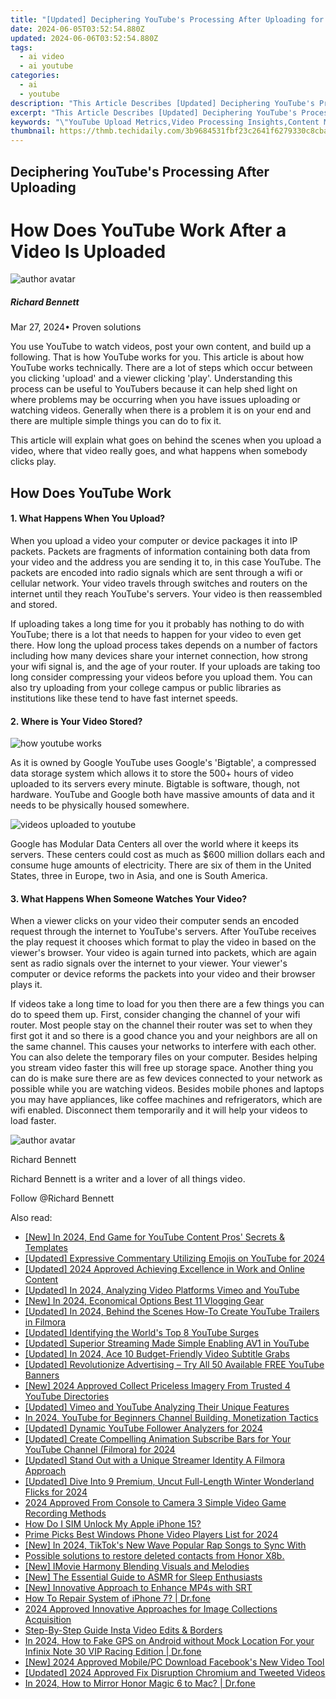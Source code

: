 ```yaml
---
title: "[Updated] Deciphering YouTube's Processing After Uploading for 2024"
date: 2024-06-05T03:52:54.880Z
updated: 2024-06-06T03:52:54.880Z
tags:
  - ai video
  - ai youtube
categories:
  - ai
  - youtube
description: "This Article Describes [Updated] Deciphering YouTube's Processing After Uploading for 2024"
excerpt: "This Article Describes [Updated] Deciphering YouTube's Processing After Uploading for 2024"
keywords: "\"YouTube Upload Metrics,Video Processing Insights,Content Management Systems (CMS),Streaming Data Analysis,Digital Media Handling,Post-Upload Algorithms,User Engagement Statistics\""
thumbnail: https://thmb.techidaily.com/3b9684531fbf23c2641f6279330c8cba0c78b446e63ca3e1151548a8f471104b.jpg
---
```


## Deciphering YouTube's Processing After Uploading

# How Does YouTube Work After a Video Is Uploaded

![author avatar](https://images.wondershare.com/filmora/article-images/richard-bennett.jpg)

##### Richard Bennett

 Mar 27, 2024• Proven solutions

You use YouTube to watch videos, post your own content, and build up a following. That is how YouTube works for you. This article is about how YouTube works technically. There are a lot of steps which occur between you clicking 'upload' and a viewer clicking 'play'. Understanding this process can be useful to YouTubers because it can help shed light on where problems may be occurring when you have issues uploading or watching videos. Generally when there is a problem it is on your end and there are multiple simple things you can do to fix it.

This article will explain what goes on behind the scenes when you upload a video, where that video really goes, and what happens when somebody clicks play.

## How Does YouTube Work

#### 1\. What Happens When You Upload?

When you upload a video your computer or device packages it into IP packets. Packets are fragments of information containing both data from your video and the address you are sending it to, in this case YouTube. The packets are encoded into radio signals which are sent through a wifi or cellular network. Your video travels through switches and routers on the internet until they reach YouTube's servers. Your video is then reassembled and stored.

If uploading takes a long time for you it probably has nothing to do with YouTube; there is a lot that needs to happen for your video to even get there. How long the upload process takes depends on a number of factors including how many devices share your internet connection, how strong your wifi signal is, and the age of your router. If your uploads are taking too long consider compressing your videos before you upload them. You can also try uploading from your college campus or public libraries as institutions like these tend to have fast internet speeds.

#### 2\. Where is Your Video Stored?

![how youtube works](https://images.wondershare.com/filmora/article-images/how-youtube-works.JPG)

As it is owned by Google YouTube uses Google's 'Bigtable', a compressed data storage system which allows it to store the 500+ hours of video uploaded to its servers every minute. Bigtable is software, though, not hardware. YouTube and Google both have massive amounts of data and it needs to be physically housed somewhere.

![videos uploaded to youtube](https://images.wondershare.com/filmora/article-images/videos-uploaded-to-youtube.jpg)

Google has Modular Data Centers all over the world where it keeps its servers. These centers could cost as much as $600 million dollars each and consume huge amounts of electricity. There are six of them in the United States, three in Europe, two in Asia, and one is South America.

#### 3\. What Happens When Someone Watches Your Video?

When a viewer clicks on your video their computer sends an encoded request through the internet to YouTube's servers. After YouTube receives the play request it chooses which format to play the video in based on the viewer's browser. Your video is again turned into packets, which are again sent as radio signals over the internet to your viewer. Your viewer's computer or device reforms the packets into your video and their browser plays it.

If videos take a long time to load for you then there are a few things you can do to speed them up. First, consider changing the channel of your wifi router. Most people stay on the channel their router was set to when they first got it and so there is a good chance you and your neighbors are all on the same channel. This causes your networks to interfere with each other. You can also delete the temporary files on your computer. Besides helping you stream video faster this will free up storage space. Another thing you can do is make sure there are as few devices connected to your network as possible while you are watching videos. Besides mobile phones and laptops you may have appliances, like coffee machines and refrigerators, which are wifi enabled. Disconnect them temporarily and it will help your videos to load faster.

![author avatar](https://images.wondershare.com/filmora/article-images/richard-bennett.jpg)

Richard Bennett

Richard Bennett is a writer and a lover of all things video.

Follow @Richard Bennett

<span class="atpl-alsoreadstyle">Also read:</span>
<div><ul>
<li><a href="https://facebook-record-videos.techidaily.com/new-in-2024-end-game-for-youtube-content-pros-secrets-and-templates/"><u>[New] In 2024, End Game for YouTube Content  Pros' Secrets & Templates</u></a></li>
<li><a href="https://facebook-record-videos.techidaily.com/updated-expressive-commentary-utilizing-emojis-on-youtube-for-2024/"><u>[Updated] Expressive Commentary  Utilizing Emojis on YouTube for 2024</u></a></li>
<li><a href="https://facebook-record-videos.techidaily.com/updated-2024-approved-achieving-excellence-in-work-and-online-content/"><u>[Updated] 2024 Approved  Achieving Excellence in Work and Online Content</u></a></li>
<li><a href="https://facebook-record-videos.techidaily.com/updated-in-2024-analyzing-video-platforms-vimeo-and-youtube/"><u>[Updated] In 2024, Analyzing Video Platforms  Vimeo and YouTube</u></a></li>
<li><a href="https://facebook-record-videos.techidaily.com/new-in-2024-economical-options-best-11-vlogging-gear/"><u>[New] In 2024, Economical Options  Best 11 Vlogging Gear</u></a></li>
<li><a href="https://facebook-record-videos.techidaily.com/updated-in-2024-behind-the-scenes-how-to-create-youtube-trailers-in-filmora/"><u>[Updated] In 2024, Behind the Scenes  How-To Create YouTube Trailers in Filmora</u></a></li>
<li><a href="https://facebook-record-videos.techidaily.com/updated-identifying-the-worlds-top-8-youtube-surges/"><u>[Updated] Identifying the World's Top 8 YouTube Surges</u></a></li>
<li><a href="https://facebook-record-videos.techidaily.com/updated-superior-streaming-made-simple-enabling-av1-in-youtube/"><u>[Updated] Superior Streaming Made Simple  Enabling AV1 in YouTube</u></a></li>
<li><a href="https://facebook-record-videos.techidaily.com/updated-in-2024-ace-10-budget-friendly-video-subtitle-grabs/"><u>[Updated] In 2024, Ace 10 Budget-Friendly Video Subtitle Grabs</u></a></li>
<li><a href="https://facebook-record-videos.techidaily.com/updated-revolutionize-advertising-try-all-50-available-free-youtube-banners/"><u>[Updated] Revolutionize Advertising – Try All 50 Available FREE YouTube Banners</u></a></li>
<li><a href="https://facebook-record-videos.techidaily.com/new-2024-approved-collect-priceless-imagery-from-trusted-4-youtube-directories/"><u>[New] 2024 Approved  Collect Priceless Imagery From Trusted 4 YouTube Directories</u></a></li>
<li><a href="https://facebook-record-videos.techidaily.com/updated-vimeo-and-youtube-analyzing-their-unique-features/"><u>[Updated] Vimeo and YouTube  Analyzing Their Unique Features</u></a></li>
<li><a href="https://facebook-record-videos.techidaily.com/in-2024-youtube-for-beginners-channel-building-monetization-tactics/"><u>In 2024, YouTube for Beginners  Channel Building, Monetization Tactics</u></a></li>
<li><a href="https://facebook-record-videos.techidaily.com/updated-dynamic-youtube-follower-analyzers-for-2024/"><u>[Updated] Dynamic YouTube Follower Analyzers for 2024</u></a></li>
<li><a href="https://facebook-record-videos.techidaily.com/updated-create-compelling-animation-subscribe-bars-for-your-youtube-channel-filmora-for-2024/"><u>[Updated] Create Compelling Animation Subscribe Bars for Your YouTube Channel (Filmora) for 2024</u></a></li>
<li><a href="https://facebook-record-videos.techidaily.com/updated-stand-out-with-a-unique-streamer-identity-a-filmora-approach/"><u>[Updated] Stand Out with a Unique Streamer Identity  A Filmora Approach</u></a></li>
<li><a href="https://facebook-record-videos.techidaily.com/updated-dive-into-9-premium-uncut-full-length-winter-wonderland-flicks-for-2024/"><u>[Updated] Dive Into 9 Premium, Uncut Full-Length Winter Wonderland Flicks for 2024</u></a></li>
<li><a href="https://video-ai-editor.techidaily.com/2024-approved-from-console-to-camera-3-simple-video-game-recording-methods/"><u>2024 Approved From Console to Camera 3 Simple Video Game Recording Methods</u></a></li>
<li><a href="https://sim-unlock.techidaily.com/how-do-i-sim-unlock-my-apple-iphone-15-by-drfone-ios/"><u>How Do I SIM Unlock My Apple iPhone 15?</u></a></li>
<li><a href="https://extra-guidance.techidaily.com/prime-picks-best-windows-phone-video-players-list-for-2024/"><u>Prime Picks  Best Windows Phone Video Players List for 2024</u></a></li>
<li><a href="https://tiktok-videos.techidaily.com/new-in-2024-tiktoks-new-wave-popular-rap-songs-to-sync-with/"><u>[New] In 2024, TikTok's New Wave  Popular Rap Songs to Sync With</u></a></li>
<li><a href="https://review-topics.techidaily.com/possible-solutions-to-restore-deleted-contacts-from-honor-x8b-by-fonelab-android-recover-contacts/"><u>Possible solutions to restore deleted contacts from Honor X8b.</u></a></li>
<li><a href="https://some-knowledge.techidaily.com/new-imovie-harmony-blending-visuals-and-melodies/"><u>[New] IMovie Harmony  Blending Visuals and Melodies</u></a></li>
<li><a href="https://some-guidance.techidaily.com/new-the-essential-guide-to-asmr-for-sleep-enthusiasts/"><u>[New] The Essential Guide to ASMR for Sleep Enthusiasts</u></a></li>
<li><a href="https://some-techniques.techidaily.com/new-innovative-approach-to-enhance-mp4s-with-srt/"><u>[New] Innovative Approach to Enhance MP4s with SRT</u></a></li>
<li><a href="https://blog-min.techidaily.com/how-to-repair-system-of-iphone-7-drfone-by-drfone-ios-system-repair-ios-system-repair/"><u>How To Repair System of iPhone 7? | Dr.fone</u></a></li>
<li><a href="https://some-techniques.techidaily.com/2024-approved-innovative-approaches-for-image-collections-acquisition/"><u>2024 Approved  Innovative Approaches for Image Collections Acquisition</u></a></li>
<li><a href="https://instagram-video-recordings.techidaily.com/step-by-step-guide-insta-video-edits-and-borders/"><u>Step-By-Step Guide  Insta Video Edits & Borders</u></a></li>
<li><a href="https://android-location.techidaily.com/in-2024-how-to-fake-gps-on-android-without-mock-location-for-your-infinix-note-30-vip-racing-edition-drfone-by-drfone-virtual/"><u>In 2024, How to Fake GPS on Android without Mock Location For your Infinix Note 30 VIP Racing Edition | Dr.fone</u></a></li>
<li><a href="https://facebook-video-recording.techidaily.com/new-2024-approved-mobilepc-download-facebooks-new-video-tool/"><u>[New] 2024 Approved  Mobile/PC Download  Facebook's New Video Tool</u></a></li>
<li><a href="https://twitter-videos.techidaily.com/updated-2024-approved-fix-disruption-chromium-and-tweeted-videos/"><u>[Updated] 2024 Approved  Fix Disruption  Chromium and Tweeted Videos</u></a></li>
<li><a href="https://screen-mirror.techidaily.com/in-2024-how-to-mirror-honor-magic-6-to-mac-drfone-by-drfone-android/"><u>In 2024, How to Mirror Honor Magic 6 to Mac? | Dr.fone</u></a></li>
</ul></div>

<ins class="adsbygoogle"
      style="display:block"
      data-ad-client="ca-pub-7571918770474297"
      data-ad-slot="8358498916"
      data-ad-format="auto"
      data-full-width-responsive="true"></ins>